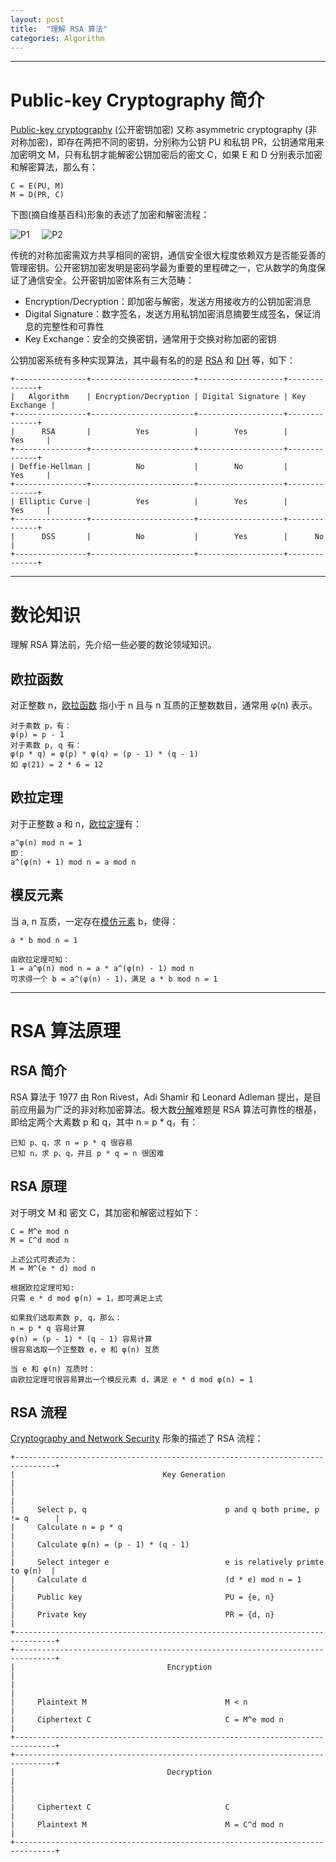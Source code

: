 ```yaml
---
layout: post
title:  "理解 RSA 算法"
categories: Algorithm
---
```


-------------

# Public-key Cryptography 简介

[Public-key cryptography](https://en.wikipedia.org/wiki/Public-key_cryptography)
(公开密钥加密) 又称 asymmetric cryptography (非对称加密)，即存在两把不同的密钥，分别称为公钥 PU 和私钥 PR，公钥通常用来加密明文 M，只有私钥才能解密公钥加密后的密文 C，如果 E 和 D 分别表示加密和解密算法，那么有：

~~~
C = E(PU, M)
M = D(PR, C)
~~~

下图(摘自维基百科)形象的表述了加密和解密流程：

![P1](http://7xp2eu.com1.z0.glb.clouddn.com/500px-Public-key-crypto-1.svg.png?imageView2/1/w/300/h/300/q/100) &nbsp;&nbsp;&nbsp;&nbsp;![P2](http://7xp2eu.com1.z0.glb.clouddn.com/500px-Public_key_encryption.svg.png?imageView2/1/w/300/h/300/q/100)

传统的对称加密需双方共享相同的密钥，通信安全很大程度依赖双方是否能妥善的管理密钥。公开密钥加密发明是密码学最为重要的里程碑之一，它从数学的角度保证了通信安全。公开密钥加密体系有三大范畴：

- Encryption/Decryption：即加密与解密，发送方用接收方的公钥加密消息
- Digital Signature：数字签名，发送方用私钥加密消息摘要生成签名，保证消息的完整性和可靠性
- Key Exchange：安全的交换密钥，通常用于交换对称加密的密钥

公钥加密系统有多种实现算法，其中最有名的的是 [RSA](https://zh.wikipedia.org/wiki/RSA%E5%8A%A0%E5%AF%86%E6%BC%94%E7%AE%97%E6%B3%95) 和 [DH](https://zh.wikipedia.org/wiki/%E8%BF%AA%E8%8F%B2-%E8%B5%AB%E7%88%BE%E6%9B%BC%E5%AF%86%E9%91%B0%E4%BA%A4%E6%8F%9B) 等，如下：

~~~
+----------------+-----------------------+-------------------+--------------+
|   Algorithm    | Encryption/Decryption | Digital Signature | Key Exchange |
+----------------+-----------------------+-------------------+--------------+
|      RSA       |          Yes          |        Yes        |      Yes     |
+----------------+-----------------------+-------------------+--------------+
| Deffie-Hellman |          No           |        No         |      Yes     |
+----------------+-----------------------+-------------------+--------------+
| Elliptic Curve |          Yes          |        Yes        |      Yes     |
+----------------+-----------------------+-------------------+--------------+
|      DSS       |          No           |        Yes        |      No      |
+----------------+-----------------------+-------------------+--------------+
~~~

-------------

# 数论知识

理解 RSA 算法前，先介绍一些必要的数论领域知识。

## 欧拉函数

对正整数 n，[欧拉函数](https://en.wikipedia.org/wiki/Euler%27s_totient_function) 指小于 n 且与 n 互质的正整数数目，通常用 φ(n) 表示。

~~~
对于素数 p，有：   
φ(p) = p - 1   
对于素数 p, q 有：   
φ(p * q) = φ(p) * φ(q) = (p - 1) * (q - 1)   
如 φ(21) = 2 * 6 = 12
~~~

## 欧拉定理

对于正整数 a 和 n，[欧拉定理](https://zh.wikipedia.org/wiki/%E6%AC%A7%E6%8B%89%E5%AE%9A%E7%90%86_(%E6%95%B0%E8%AE%BA))有：

~~~
a^φ(n) mod n = 1
即：
a^(φ(n) + 1) mod n = a mod n
~~~

## 模反元素

当 a, n 互质，一定存在[模仿元素](https://zh.wikipedia.org/zh/%E6%A8%A1%E5%8F%8D%E5%85%83%E7%B4%A0) b，使得：

~~~
a * b mod n = 1

由欧拉定理可知：
1 = a^φ(n) mod n = a * a^(φ(n) - 1) mod n
可求得一个 b = a^(φ(n) - 1)，满足 a * b mod n = 1
~~~

-------------

# RSA 算法原理

## RSA 简介

RSA 算法于 1977 由 Ron Rivest，Adi Shamir 和 Leonard Adleman 提出，是目前应用最为广泛的非对称加密算法。极大数[分解](https://zh.wikipedia.org/wiki/%E6%95%B4%E6%95%B0%E5%88%86%E8%A7%A3)难题是 RSA 算法可靠性的根基，即给定两个大素数 p 和 q，其中 n = p * q，有：

~~~
已知 p、q，求 n = p * q 很容易    
已知 n，求 p、q，并且 p * q = n 很困难
~~~

## RSA 原理

对于明文 M 和 密文 C，其加密和解密过程如下：

~~~
C = M^e mod n
M = C^d mod n

上述公式可表述为：
M = M^(e * d) mod n

根据欧拉定理可知:
只需 e * d mod φ(n) = 1，即可满足上式

如果我们选取素数 p, q，那么：
n = p * q 容易计算
φ(n) = (p - 1) * (q - 1) 容易计算
很容易选取一个正整数 e，e 和 φ(n) 互质

当 e 和 φ(n) 互质时：
由欧拉定理可很容易算出一个模反元素 d，满足 e * d mod φ(n) = 1
~~~

## RSA 流程

[Cryptography and Network Security](http://www.amazon.com/Cryptography-Network-Security-Principles-Practice/dp/0133354695) 形象的描述了 RSA 流程：

~~~
+-------------------------------------------------------------------------------+
|                                 Key Generation                                |
|                                                                               |
|     Select p, q                               p and q both prime, p != q      |
|     Calculate n = p * q                                                       |
|     Calculate φ(n) = (p - 1) * (q - 1)                                        |
|     Select integer e                          e is relatively primte to φ(n)  |
|     Calculate d                               (d * e) mod n = 1               |
|     Public key                                PU = {e, n}                     |
|     Private key                               PR = {d, n}                     |
+-------------------------------------------------------------------------------+
+-------------------------------------------------------------------------------+
|                                  Encryption                                   |
|                                                                               |
|     Plaintext M                               M < n                           |
|     Ciphertext C                              C = M^e mod n                   |
+-------------------------------------------------------------------------------+
+-------------------------------------------------------------------------------+
|                                  Decryption                                   |
|                                                                               |
|     Ciphertext C                              C                               |
|     Plaintext M                               M = C^d mod n                   |
+-------------------------------------------------------------------------------+
~~~
